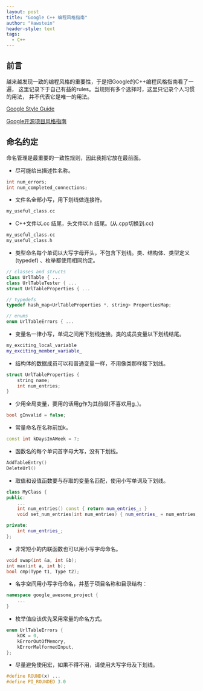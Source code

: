 ```yaml
---
layout: post
title: "Google C++ 编程风格指南"
author: "Hawstein"
header-style: text
tags:
  - C++
---
```


## 前言

越来越发现一致的编程风格的重要性，于是把Google的C++编程风格指南看了一遍，
这里记录下于自己有益的rules。当规则有多个选择时，这里只记录个人习惯的用法，
并不代表它是唯一的用法。

[Google Style Guide](http://code.google.com/p/google-styleguide/)

[Google开源项目风格指南](https://github.com/brantyoung/zh-google-styleguide/)

## 命名约定

命名管理是最重要的一致性规则，因此我把它放在最前面。

* 尽可能给出描述性名称。

```cpp
int num_errors; 
int num_completed_connections;
```

* 文件名全部小写，用下划线做连接符。

```cpp
my_useful_class.cc
```

* C++文件以.cc 结尾，头文件以.h 结尾。(从.cpp切换到.cc)

```cpp
my_useful_class.cc
my_useful_class.h
```

* 类型命名每个单词以大写字母开头，不包含下划线。类、结构体、类型定义(typedef)
、枚举都使用相同约定。

```cpp
// classes and structs
class UrlTable { ...
class UrlTableTester { ...
struct UrlTableProperties { ...

// typedefs
typedef hash_map<UrlTableProperties *, string> PropertiesMap;

// enums
enum UrlTableErrors { ...
```

* 变量名一律小写，单词之间用下划线连接。类的成员变量以下划线结尾。

```cpp
my_exciting_local_variable
my_exciting_member_variable_
```

* 结构体的数据成员可以和普通变量一样，不用像类那样接下划线。

```cpp
struct UrlTableProperties {
	string name;
	int num_entries;
}
```

* 少用全局变量，要用的话用g作为其前缀(不喜欢用g_)。

```cpp
bool gInvalid = false;
```

* 常量命名在名称前加k。

```cpp
const int kDaysInAWeek = 7;
```

* 函数名的每个单词首字母大写，没有下划线。

```cpp
AddTableEntry()
DeleteUrl()
```

* 取值和设值函数要与存取的变量名匹配，使用小写单词及下划线。

```cpp
class MyClass {
public:
    ...
    int num_entries() const { return num_entries_; }
    void set_num_entries(int num_entries) { num_entries_ = num_entries; }

private:
    int num_entries_;
};
```

* 非常短小的内联函数也可以用小写字母命名。

```cpp
void swap(int &a, int &b);
int max(int a, int b);
bool cmp(Type t1, Type t2);
```

* 名字空间用小写字母命名，并基于项目名称和目录结构：

```cpp
namespace google_awesome_project {
	...
}
```

* 枚举值应该优先采用常量的命名方式。

```cpp
enum UrlTableErrors {
    kOK = 0,
    kErrorOutOfMemory,
    kErrorMalformedInput,
};
```

* 尽量避免使用宏，如果不得不用，请使用大写字母及下划线。

```cpp
#define ROUND(x) ...
#define PI_ROUNDED 3.0
```

